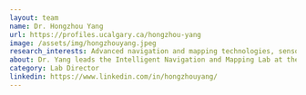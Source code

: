 ```yaml
---
layout: team
name: Dr. Hongzhou Yang
url: https://profiles.ucalgary.ca/hongzhou-yang
image: /assets/img/hongzhouyang.jpeg
research_interests: Advanced navigation and mapping technologies, sensor integration, machine learning, autonomous systems
about: Dr. Yang leads the Intelligent Navigation and Mapping Lab at the University of Calgary, specializing in the development of high-precision navigation systems using a variety of sensors such as GNSS, IMU, Camera, LiDAR, and Radar.
category: Lab Director
linkedin: https://www.linkedin.com/in/hongzhouyang/
---
```

